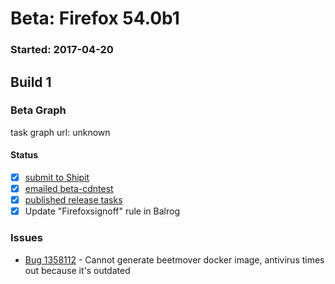 # Beta: Firefox 54.0b1

### Started: 2017-04-20

## Build 1

### Beta Graph
task graph url: unknown


#### Status
- [x] [submit to Shipit](https://wiki.mozilla.org/Release:Release_Automation_on_Mercurial:Starting_a_Release#Submit_to_Ship_It)
- [x] [emailed beta-cdntest](../how-tos/relpro.md#1-email-drivers-re-release-live-on-test-channel)
- [x] [published release tasks](../how-tos/relpro.md#3-publish-release)
- [x] Update "Firefoxsignoff" rule in Balrog

### Issues
- [Bug 1358112](https://bugzil.la/1358112) - Cannot generate beetmover docker image, antivirus times out because it's outdated


